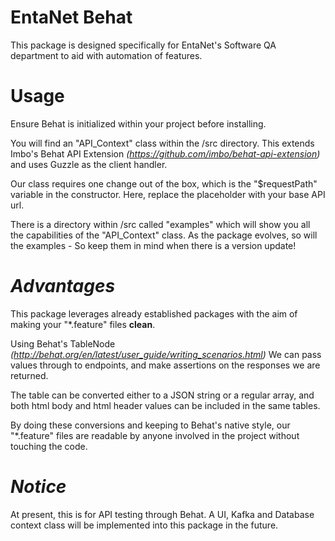 # **EntaNet Behat**
This package is designed specifically for EntaNet's Software QA department to aid with automation of features.

# **Usage**
Ensure Behat is initialized within your project before installing.

You will find an "API_Context" class within the /src directory.
This extends Imbo's Behat API Extension 
_(https://github.com/imbo/behat-api-extension)_
and uses Guzzle as the client handler. 

Our class requires one change out of the box, which is the "$requestPath"
variable in the constructor. Here, replace the placeholder with your base API url.

There is a directory within /src called "examples" which will show you all the capabilities of the "API_Context" class.
As the package evolves, so will the examples - So keep them in mind when there is a version update!

# **_Advantages_**
This package leverages already established packages with the aim
of making your "*.feature" files **clean**.

Using Behat's TableNode _(http://behat.org/en/latest/user_guide/writing_scenarios.html)_
We can pass values through to endpoints, and make assertions on the responses we are returned.

The table can be converted either to a JSON string or a regular array, and both html body and html header values can be included in the same tables.

By doing these conversions and keeping to Behat's native style,
our "*.feature" files are readable by anyone involved in the project without touching the code.

# **_Notice_**
At present, this is for API testing through Behat. A UI, Kafka and Database context class will be implemented into this package in the future.





